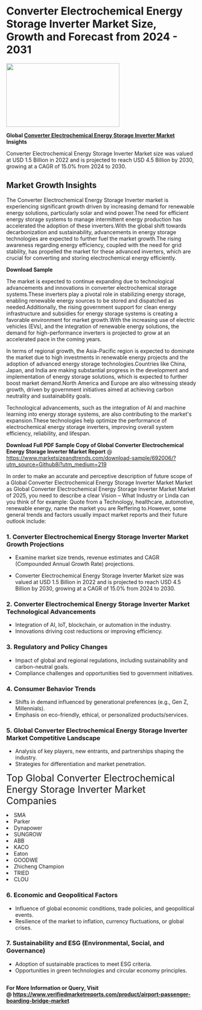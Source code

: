 <H1>Converter Electrochemical Energy Storage Inverter Market Size, Growth and Forecast from 2024 - 2031</H1><img class="aligncenter size-medium wp-image-584254" src="https://thirdeyenews.in/wp-content/uploads/2024/09/Global-Market-Research-300x168.jpeg" alt="" width="300" height="168" /><p><strong>Global&nbsp;<a href="https://www.marketsizeandtrends.com/download-sample/692006/?utm_source=Github8j?utm_medium=219">Converter Electrochemical Energy Storage Inverter Market</a> Insights</strong></p><p>Converter Electrochemical Energy Storage Inverter Market size was valued at USD 1.5 Billion in 2022 and is projected to reach USD 4.5 Billion by 2030, growing at a CAGR of 15.0% from 2024 to 2030.</p><p><h2>Market Growth Insights</h2> <p>The Converter Electrochemical Energy Storage Inverter market is experiencing significant growth driven by increasing demand for renewable energy solutions, particularly solar and wind power.The need for efficient energy storage systems to manage intermittent energy production has accelerated the adoption of these inverters.With the global shift towards decarbonization and sustainability, advancements in energy storage technologies are expected to further fuel the market growth.The rising awareness regarding energy efficiency, coupled with the need for grid stability, has propelled the market for these advanced inverters, which are crucial for converting and storing electrochemical energy efficiently.</p> <p><strong>Download Sample</strong></p> <p>The market is expected to continue expanding due to technological advancements and innovations in converter electrochemical storage systems.These inverters play a pivotal role in stabilizing energy storage, enabling renewable energy sources to be stored and dispatched as needed.Additionally, the rising government support for clean energy infrastructure and subsidies for energy storage systems is creating a favorable environment for market growth.With the increasing use of electric vehicles (EVs), and the integration of renewable energy solutions, the demand for high-performance inverters is projected to grow at an accelerated pace in the coming years.</p> <p>In terms of regional growth, the Asia-Pacific region is expected to dominate the market due to high investments in renewable energy projects and the adoption of advanced energy storage technologies.Countries like China, Japan, and India are making substantial progress in the development and implementation of energy storage solutions, which is expected to further boost market demand.North America and Europe are also witnessing steady growth, driven by government initiatives aimed at achieving carbon neutrality and sustainability goals.</p> <p>Technological advancements, such as the integration of AI and machine learning into energy storage systems, are also contributing to the market's expansion.These technologies help optimize the performance of electrochemical energy storage inverters, improving overall system efficiency, reliability, and lifespan.</p> <p><span class=""><strong>Download Full PDF Sample Copy of Global Converter Electrochemical Energy Storage Inverter Market Report</strong> @ <a href="https://www.marketsizeandtrends.com/download-sample/692006/?utm_source=Github8j?utm_medium=219" target="_blank">https://www.marketsizeandtrends.com/download-sample/692006/?utm_source=Github8j?utm_medium=219</a></span></p><p>In order to make an accurate and perceptive description of future scope of a Global&nbsp;Converter Electrochemical Energy Storage Inverter Market Market as Global&nbsp;Converter Electrochemical Energy Storage Inverter Market Market of 2025, you need to describe a clear Vision &ndash; What Industry or Linda can you think of for example: Quote from a Technology, healthcare, automotive, renewable energy, name the market you are Reffering to.However, some general trends and factors usually impact market reports and their future outlook include:</p><h3>1.&nbsp;<strong>Converter Electrochemical Energy Storage Inverter Market Growth Projections</strong></h3><ul><li>Examine market size trends, revenue estimates and CAGR (Compounded Annual Growth Rate) projections.</li><li><p>Converter Electrochemical Energy Storage Inverter Market size was valued at USD 1.5 Billion in 2022 and is projected to reach USD 4.5 Billion by 2030, growing at a CAGR of 15.0% from 2024 to 2030.</p></li></ul><h3>2.&nbsp;<strong>Converter Electrochemical Energy Storage Inverter Market Technological Advancements</strong></h3><ul><li>Integration of AI, IoT, blockchain, or automation in the industry.</li><li>Innovations driving cost reductions or improving efficiency.</li></ul><h3>3.&nbsp;<strong>Regulatory and Policy Changes</strong></h3><ul><li>Impact of global and regional regulations, including sustainability and carbon-neutral goals.</li><li>Compliance challenges and opportunities tied to government initiatives.</li></ul><h3>4.&nbsp;<strong>Consumer Behavior Trends</strong></h3><ul><li>Shifts in demand influenced by generational preferences (e.g., Gen Z, Millennials).</li><li>Emphasis on eco-friendly, ethical, or personalized products/services.</li></ul><h3>5.&nbsp;<strong>Global Converter Electrochemical Energy Storage Inverter Market Competitive Landscape</strong></h3><ul><li>Analysis of key players, new entrants, and partnerships shaping the industry.</li><li>Strategies for differentiation and market penetration.</li></ul><p data-pm-slice="1 1 []"><span style="color: inherit; font-family: inherit; font-size: 25px;">Top Global Converter Electrochemical Energy Storage Inverter Market Companies</span></p><div class="" data-test-id=""><p><li>SMA</li><li> Parker</li><li> Dynapower</li><li> SUNGROW</li><li> ABB</li><li> KACO</li><li> Eaton</li><li> GOODWE</li><li> Zhicheng Champion</li><li> TRIED</li><li> CLOU</li></p></div><h3>6.&nbsp;<strong>Economic and Geopolitical Factors</strong></h3><ul><li>Influence of global economic conditions, trade policies, and geopolitical events.</li><li>Resilience of the market to inflation, currency fluctuations, or global crises.</li></ul><h3>7.&nbsp;<strong>Sustainability and ESG (Environmental, Social, and Governance)</strong></h3><ul><li>Adoption of sustainable practices to meet ESG criteria.</li><li>Opportunities in green technologies and circular economy principles.</li></ul><h2><strong style="font-size: 14px;">For More Information or Query, Visit @&nbsp;</strong><a style="background-color: #ffffff; font-size: 14px;" href="https://www.marketsizeandtrends.com/report/converter-electrochemical-energy-storage-inverter-market/" target="_blank">https://www.verifiedmarketreports.com/product/airport-passenger-boarding-bridge-market</a></h2>